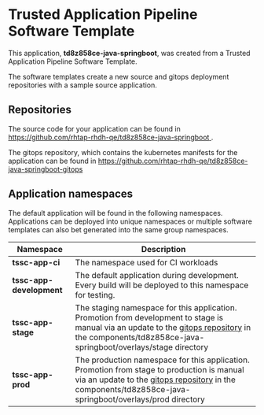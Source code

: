 # Trusted Application Pipeline Software Template

This application, **td8z858ce-java-springboot**, was created from a Trusted Application Pipeline Software Template.

The software templates create a new source and gitops deployment repositories with a sample source application. 

## Repositories

The source code for your application can be found in [https://github.com/rhtap-rhdh-qe/td8z858ce-java-springboot ](https://github.com/rhtap-rhdh-qe/td8z858ce-java-springboot ).
 
The gitops repository, which contains the kubernetes manifests for the application can be found in 
[https://github.com/rhtap-rhdh-qe/td8z858ce-java-springboot-gitops ](https://github.com/rhtap-rhdh-qe/td8z858ce-java-springboot-gitops ) 

## Application namespaces 

The default application will be found in the following namespaces. Applications can be deployed into unique namespaces or multiple software templates can also bet generated into the same group namespaces.  

|  Namespace   |  Description   |  
| -------- | -------- |
| **tssc-app-ci** | The namespace used for CI workloads |
| **tssc-app-development** | The default application during development. Every build will be deployed to this namespace for testing. |
| **tssc-app-stage** | The staging namespace for this application. Promotion from development to stage is manual via an update to the [gitops repository](https://github.com/rhtap-rhdh-qe/td8z858ce-java-springboot-gitops ) in the components/td8z858ce-java-springboot/overlays/stage directory |
| **tssc-app-prod** | The production namespace for this application. Promotion from stage to production is manual via an update to the [gitops repository](https://github.com/rhtap-rhdh-qe/td8z858ce-java-springboot-gitops ) in the components/td8z858ce-java-springboot/overlays/prod directory |